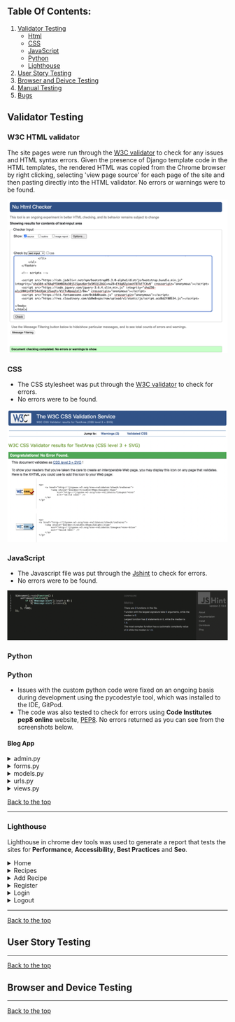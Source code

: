 ## Table Of Contents:
1. [Validator Testing](#vadilidator-testing)
    * [Html](#html)
    * [CSS](#css)
    * [JavaScript](#javascript)
    * [Python](#python)
    * [Lighthouse](#lighthouse)
2. [User Story Testing](#user-story-testing)
3. [Browser and Deivce Testing](#browser-and-device-testing)
4. [Manual Testing](#manual-testing)
5. [Bugs](#bugs)

## Validator Testing

### W3C HTML validator
The site pages were run through the [W3C validator](https://validator.w3.org/) to check for any issues and HTML syntax errors. 
Given the presence of Django template code in the HTML templates, the rendered HTML was copied from the Chrome browser by right clicking, selecting 'view page source' for each page of the site and then pasting directly into the HTML validator.
No errors or warnings were to be found.

![W3C HTML](readme-docs/images/w3c-html.png)

### CSS
- The CSS stylesheet was put through the [W3C validator](https://jigsaw.w3.org/css-validator/)  to check for errors.
- No errors were to be found.

![W3C CSS](readme-docs/images/w3c-css.png)  

### JavaScript
- The Javascript file was put through the [Jshint](https://jshint.com/) to check for errors. 
- No errors were to be found.

![JS Validator screenshot](readme-docs/images/jshint.png)

### Python

### Python
- Issues with the custom python code were fixed on an ongoing basis during development using the pycodestyle tool, which was installed to the IDE, GitPod.  
- The code was also tested to check for errors using **Code Institutes pep8 online** website, [PEP8](https://pep8ci.herokuapp.com/). No errors returned as you can see from the screenshots below.

#### Blog App

<details>
    <summary>admin.py</summary>  
    
![Admin PEP8 validator](readme-docs/images/admin-pep8.png)  
</details>
  
<details>
    <summary>forms.py</summary>  
    
![Forms PEP8 validator](readme-docs/images/forms-pep8.png)  
</details>  

<details>
    <summary>models.py</summary>  
    
![Models PEP8 validator](readme-docs/images/models-pep8.png)
</details>  
  
<details>
    <summary>urls.py</summary>  
    
![Urls PEP8 validator](readme-docs/images/urls-pep8.png)
</details>  

<details>
    <summary>views.py</summary>  
    
![Views PEP8 validator](readme-docs/images/views-pep8.png)
</details>  

[Back to the top](#table-of-contents)
- - - 


### Lighthouse

Lighthouse in chrome dev tools was used to generate a report that tests the sites for **Performance**, **Accessibility**, **Best Practices** and **Seo**. 

<details>
    <summary>Home</summary>  
    
![Home Lighthouse Test](readme-docs/images/home-lighthouse.png)
</details>

<details>
    <summary>Recipes</summary>  
    
![Recipes Lighthouse Test](readme-docs/images/recipes-lighthouse.png)
</details>

<details>
    <summary>Add Recipe</summary>  
    
![Add Recipes Lighthouse Test](readme-docs/images/add-recipe-lighthouse.png)
</details>

<details>
    <summary>Register</summary>  
    
![Register Lighthouse Test](readme-docs/images/register-lighthouse.png)
</details>

<details>
    <summary>Login</summary>  
    
![Login Lighthouse Test](readme-docs/images/signin-lighthouse.png)
</details>

<details>
    <summary>Logout</summary>  
    
![Logout Lighthouse Test](readme-docs/images/signout-lighthouse.png)
</details>

---
[Back to the top](#table-of-contents)


## User Story Testing
---
[Back to the top](#table-of-contents)


## Browser and Device Testing
---
[Back to the top](#table-of-contents)

